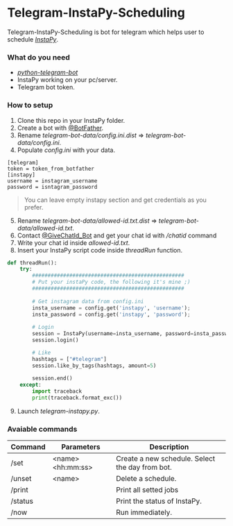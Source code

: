 # Telegram-InstaPy-Scheduling
Telegram-InstaPy-Scheduling is bot for telegram which helps user to schedule [*InstaPy*](https://github.com/MohanSha/InstaPy).

### What do you need
- [*python-telegram-bot*](https://github.com/python-telegram-bot/python-telegram-bot)
- InstaPy working on your pc/server.
- Telegram bot token.

### How to setup
1. Clone this repo in your InstaPy folder.
2. Create a bot with [@BotFather](https://telegram.me/BotFather).
3. Rename *telegram-bot-data/config.ini.dist* => *telegram-bot-data/config.ini*.
4. Populate *config.ini* with your data. 
```
[telegram]
token = token_from_botfather
[instapy]
username = instagram_username
password = isntagram_password
 ```
> You can leave empty instapy section and get credentials as you prefer.
5. Rename *telegram-bot-data/allowed-id.txt.dist* => *telegram-bot-data/allowed-id.txt*.
6. Contact [@GiveChatId_Bot](https://telegram.me/GiveChatId_Bot) and get your chat id with */chatid* command
7. Write your chat id inside *allowed-id.txt*.
8. Insert your InstaPy script code inside *threadRun* function.
```python
def threadRun():
    try:
        #################################################
        # Put your instaPy code, the following it's mine ;)
        #################################################
        
        # Get instagram data from config.ini
        insta_username = config.get('instapy', 'username');
        insta_password = config.get('instapy', 'password');
        
        # Login
        session = InstaPy(username=insta_username, password=insta_password, nogui=True)
        session.login()

        # Like
        hashtags = ["#telegram"]
        session.like_by_tags(hashtags, amount=5)
        
        session.end()
    except:
        import traceback
        print(traceback.format_exc())
```
9. Launch *telegram-instapy.py*.

### Avaiable commands
| Command | Parameters              | Description                                      |
|---------|-------------------------|--------------------------------------------------|
| /set    | \<name\> \<hh:mm:ss\>   | Create a new schedule. Select the day from bot.  |
| /unset  | \<name\>                | Delete a schedule.                               |
| /print  |                         | Print all setted jobs                            |
| /status |                         | Print the status of InstaPy.                     |
| /now    |                         | Run immediately.                                 |

